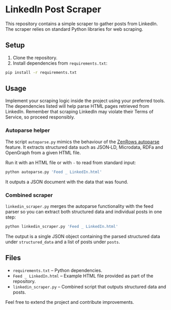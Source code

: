 # LinkedIn Post Scraper

This repository contains a simple scraper to gather posts from LinkedIn. The scraper relies on standard Python libraries for web scraping.

## Setup

1. Clone the repository.
2. Install dependencies from `requirements.txt`:

```bash
pip install -r requirements.txt
```

## Usage

Implement your scraping logic inside the project using your preferred tools. The dependencies listed will help parse HTML pages retrieved from LinkedIn. Remember that scraping LinkedIn may violate their Terms of Service, so proceed responsibly.

### Autoparse helper

The script `autoparse.py` mimics the behaviour of the [ZenRows autoparse](https://www.zenrows.com/) feature. It extracts structured data such as JSON‑LD, Microdata, RDFa and OpenGraph from a given HTML file.

Run it with an HTML file or with `-` to read from standard input:

```bash
python autoparse.py 'Feed _ LinkedIn.html'
```

It outputs a JSON document with the data that was found.

### Combined scraper

`linkedin_scraper.py` merges the autoparse functionality with the feed parser so
you can extract both structured data and individual posts in one step:

```bash
python linkedin_scraper.py 'Feed _ LinkedIn.html'
```

The output is a single JSON object containing the parsed structured data under
`structured_data` and a list of posts under `posts`.

## Files

- `requirements.txt` – Python dependencies.
- `Feed _ LinkedIn.html` – Example HTML file provided as part of the repository.
- `linkedin_scraper.py` – Combined script that outputs structured data and posts.

Feel free to extend the project and contribute improvements.
